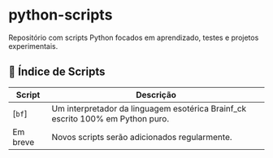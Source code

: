 # python-scripts
Repositório com scripts Python focados em aprendizado, testes e projetos experimentais.

## 📁 Índice de Scripts

| Script | Descrição |
|--------|-----------|
| [`bf`]| Um interpretador da linguagem esotérica Brainf_ck escrito 100% em Python puro. |
| Em breve | Novos scripts serão adicionados regularmente. |

